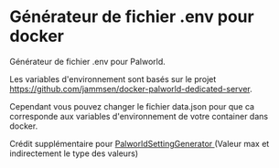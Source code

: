# Générateur de fichier .env pour docker

Générateur de fichier .env pour Palworld.

Les variables d'environnement sont basés sur le projet https://github.com/jammsen/docker-palworld-dedicated-server.

Cependant vous pouvez changer le fichier data.json pour que ca corresponde aux variables d'environnement de votre container dans docker.

Crédit supplémentaire pour [PalworldSettingGenerator ](https://dysoncheng.github.io/PalWorldSettingGenerator/setting.html) (Valeur max et indirectement le type des valeurs)

